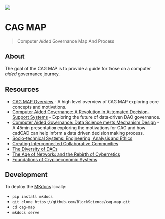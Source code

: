 ![](https://i.imgur.com/JvY17As.jpg)

# CAG MAP

> Computer *Aided* Governance Map And Process

## About

The goal of the CAG MAP is to provide a guide for those on a computer *aided* governance journey.

## Resources

- [CAG MAP Overview](TBD) - A high level overview of CAG MAP exploring core concepts and motivations.
- [Computer Aided Governance: A Revolution in Automated Decision-Support Systems](https://medium.com/block-science/computer-aided-governance-cag-a-revolution-in-automated-decision-support-systems-9faa009e57a2) - Exploring the future of data-driven DAO governance.
- [Computer Aided Governance: Data Science meets Mechanism Design](https://www.youtube.com/watch?v=hRF-jZHZ3co) - A 45min presentation exploring the motivations for CAG and how cadCAD can help inform a data driven decision making process.
- [Socio-technical Systems: Engineering, Analysis and Ethics](https://youtu.be/6qx-kp0j4eE)
- [Creating Interconnected Collaborative Communities](https://www.youtube.com/watch?v=nOP6anxiHkk&list=PLVoKyPUyWqgALKqT3dgEW-VP2nBGh_Cpz)
- [The Diversity of DAOs](https://www.youtube.com/watch?v=75769EjciVk&list=PLVoKyPUyWqgALKqT3dgEW-VP2nBGh_Cpz&index=17&t=1s)
- [The Age of Networks and the Rebirth of Cybernetics](https://www.youtube.com/watch?v=IyNvoYuSFII&t=161s)
- [Foundations of Cryptoeconomic Systems](https://youtu.be/HldQF_MJN_Y)

## Development

To deploy the [MKdocs](https://www.mkdocs.org/) locally:

- `pip install mkdocs`
- `git clone https://github.com/BlockScience/cag-map.git`
- `cd cag-map`
- `mkdocs serve`

